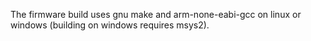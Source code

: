 The firmware build uses gnu make and arm-none-eabi-gcc on linux or windows (building on windows requires msys2).
